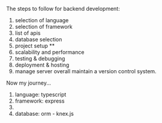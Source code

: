 The steps to follow for backend development:

1. selection of language
2. selection of framework
3. list of apis
4. database selection
5. project setup **
6. scalability and performance
7. testing & debugging
8. deployment & hosting
9. manage server
overall maintain a version control system.

Now my journey...

1. language: typescript
2. framework: express
3. 
4. database: orm - knex.js